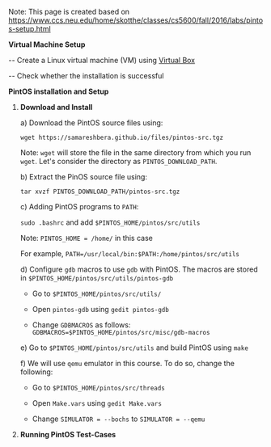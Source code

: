 Note: This page is created based on https://www.ccs.neu.edu/home/skotthe/classes/cs5600/fall/2016/labs/pintos-setup.html

**Virtual Machine Setup**

-- Create a Linux virtual machine (VM) using [Virtual Box](https://www.virtualbox.org/)

-- Check whether the installation is successful

**PintOS installation and Setup**

1. **Download and Install**
   
   a) Download the PintOS source files using:
   
   `wget https://samareshbera.github.io/files/pintos-src.tgz`

   Note: `wget` will store the file in the same directory from which you run `wget`. Let's consider the directory as `PINTOS_DOWNLOAD_PATH`.

   b) Extract the PinOS source file using:

   `tar xvzf PINTOS_DOWNLOAD_PATH/pintos-src.tgz`

   c) Adding PintOS programs to `PATH`:

    `sudo .bashrc` and add `$PINTOS_HOME/pintos/src/utils`

      Note: `PINTOS_HOME = /home/` in this case

    For example, `PATH=/usr/local/bin:$PATH:/home/pintos/src/utils`

   d) Configure `gdb` macros to use `gdb` with PintOS. The macros are stored in `$PINTOS_HOME/pintos/src/utils/pintos-gdb`

      * Go to `$PINTOS_HOME/pintos/src/utils/`

      * Open `pintos-gdb` using `gedit pintos-gdb`

      * Change `GDBMACROS` as follows: `GDBMACROS=$PINTOS_HOME/pintos/src/misc/gdb-macros`

   e) Go to `$PINTOS_HOME/pintos/src/utils` and build PintOS using `make`

   f) We will use `qemu` emulator in this course. To do so, change the following:

      * Go to `$PINTOS_HOME/pintos/src/threads`
   
      * Open `Make.vars` using `gedit Make.vars`
   
      * Change `SIMULATOR = --bochs` to `SIMULATOR = --qemu`
      
   
3. **Running PintOS Test-Cases**



